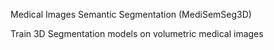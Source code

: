 Medical Images Semantic Segmentation (MediSemSeg3D)

Train 3D Segmentation models on volumetric medical images
